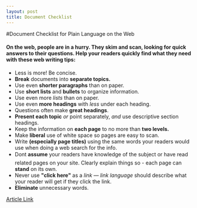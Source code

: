 ```yaml
---
layout: post
title: Document Checklist
---
```


#Document Checklist for Plain Language on the Web

#### On the web, people are in a hurry. They skim and scan, looking for quick answers to their questions. Help your readers quickly find what they need with these web writing tips:

- Less is more! Be concise.
- **Break** documents into **separate topics.**
- Use even **shorter paragraphs** than on paper.
- Use **short lists** and **bullets** to organize information.
- Use even more *lists* than on paper.
- Use even **more headings** with *less* under each heading.
- Questions often make **great headings**.
- **Present each topic** *or* point separately, *and* use descriptive section headings.
- Keep the information on **each page** to no more than **two levels.**
- Make **liberal** use of white space so pages are easy to scan.
- Write **(especially page titles)** using the same words your readers would use when doing a web search for the info.
- Dont **assume** your readers have knowledge of the subject or have read related pages on your site. Clearly explain things so - each page can **stand** on its own.
- Never use **"click here"** as a *link — link language* should describe what your reader will get if they click the link.
- **Eliminate** unnecessary words.



[Article Link](http://www.plainlanguage.gov/howto/quickreference/weblist.cfm)
